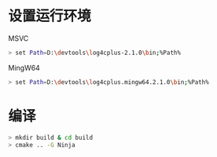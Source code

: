

# 设置运行环境

MSVC

```bash
> set Path=D:\devtools\log4cplus-2.1.0\bin;%Path%
```

MingW64

```bash
> set Path=D:\devtools\log4cplus.mingw64.2.1.0\bin;%Path%
```


# 编译

```bash
> mkdir build & cd build
> cmake .. -G Ninja
```